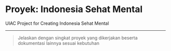 # Proyek: Indonesia Sehat Mental

UIAC Project for Creating Indonesia Sehat Mental

* * *

> Jelaskan dengan singkat proyek yang dikerjakan beserta dokumentasi lainnya sesuai kebutuhan
